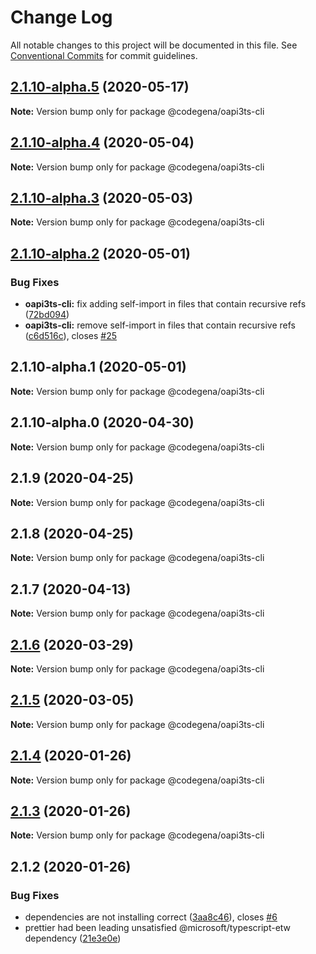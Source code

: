 # Change Log

All notable changes to this project will be documented in this file.
See [Conventional Commits](https://conventionalcommits.org) for commit guidelines.

## [2.1.10-alpha.5](https://github.com/koshevy/codegena/compare/@codegena/oapi3ts-cli@2.1.10-alpha.4...@codegena/oapi3ts-cli@2.1.10-alpha.5) (2020-05-17)

**Note:** Version bump only for package @codegena/oapi3ts-cli





## [2.1.10-alpha.4](https://github.com/koshevy/codegena/compare/@codegena/oapi3ts-cli@2.1.10-alpha.3...@codegena/oapi3ts-cli@2.1.10-alpha.4) (2020-05-04)

**Note:** Version bump only for package @codegena/oapi3ts-cli





## [2.1.10-alpha.3](https://github.com/koshevy/codegena/compare/@codegena/oapi3ts-cli@2.1.10-alpha.2...@codegena/oapi3ts-cli@2.1.10-alpha.3) (2020-05-03)

**Note:** Version bump only for package @codegena/oapi3ts-cli





## [2.1.10-alpha.2](https://github.com/koshevy/codegena/compare/@codegena/oapi3ts-cli@2.1.10-alpha.1...@codegena/oapi3ts-cli@2.1.10-alpha.2) (2020-05-01)


### Bug Fixes

* **oapi3ts-cli:** fix adding self-import in files that contain recursive refs ([72bd094](https://github.com/koshevy/codegena/commit/72bd094792cdc28e87538245f763618148ed52dd))
* **oapi3ts-cli:** remove self-import in files that contain recursive refs ([c6d516c](https://github.com/koshevy/codegena/commit/c6d516c1c613605c9fcf04e4bbc520bb0b9588a1)), closes [#25](https://github.com/koshevy/codegena/issues/25)





## 2.1.10-alpha.1 (2020-05-01)

**Note:** Version bump only for package @codegena/oapi3ts-cli





## 2.1.10-alpha.0 (2020-04-30)

**Note:** Version bump only for package @codegena/oapi3ts-cli





## 2.1.9 (2020-04-25)

**Note:** Version bump only for package @codegena/oapi3ts-cli





## 2.1.8 (2020-04-25)

**Note:** Version bump only for package @codegena/oapi3ts-cli





## 2.1.7 (2020-04-13)

**Note:** Version bump only for package @codegena/oapi3ts-cli





## [2.1.6](https://github.com/koshevy/codegena/compare/@codegena/oapi3ts-cli@2.1.5...@codegena/oapi3ts-cli@2.1.6) (2020-03-29)

**Note:** Version bump only for package @codegena/oapi3ts-cli





## [2.1.5](https://github.com/koshevy/codegena/compare/@codegena/oapi3ts-cli@2.1.4...@codegena/oapi3ts-cli@2.1.5) (2020-03-05)

**Note:** Version bump only for package @codegena/oapi3ts-cli





## [2.1.4](https://github.com/koshevy/codegena/compare/@codegena/oapi3ts-cli@2.1.3...@codegena/oapi3ts-cli@2.1.4) (2020-01-26)

**Note:** Version bump only for package @codegena/oapi3ts-cli





## [2.1.3](https://github.com/koshevy/codegena/compare/@codegena/oapi3ts-cli@2.1.2...@codegena/oapi3ts-cli@2.1.3) (2020-01-26)

**Note:** Version bump only for package @codegena/oapi3ts-cli





## 2.1.2 (2020-01-26)


### Bug Fixes

* dependencies are not installing correct ([3aa8c46](https://github.com/koshevy/codegena/commit/3aa8c4600d00fe5af97a22c8f0c803bb5642a1bd)), closes [#6](https://github.com/koshevy/codegena/issues/6)
* prettier had been leading unsatisfied @microsoft/typescript-etw dependency ([21e3e0e](https://github.com/koshevy/codegena/commit/21e3e0eefc521efb74a3df03ab6725ac80d3e9b7))
